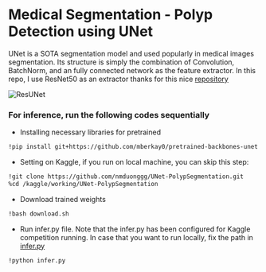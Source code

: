 # Medical Segmentation - Polyp Detection using UNet

UNet is a SOTA segmentation model and used popularly in medical images segmentation. Its structure is simply the combination of Convolution, BatchNorm, and an fully connected network as the feature extractor. In this repo, I use ResNet50 as an extractor thanks for this nice [repository](https://github.com/mberkay0/pretrained-backbones-unet)

![ResUNet](https://th.bing.com/th?id=OIP.lvXoKMHoPJMKpKK7keZMEAHaE7&w=306&h=204&c=8&rs=1&qlt=90&o=6&dpr=2&pid=3.1&rm=2)

### For inference, run the following codes sequentially

- Installing necessary libraries for pretrained
```bash
!pip install git+https://github.com/mberkay0/pretrained-backbones-unet -q
```

- Setting on Kaggle, if you run on local machine, you can skip this step:
```bash
!git clone https://github.com/nmduonggg/UNet-PolypSegmentation.git
%cd /kaggle/working/UNet-PolypSegmentation
```

- Download trained weights
```bash
!bash download.sh
```

- Run infer.py file. Note that the infer.py has been configured for Kaggle competition running. In case that you want to run locally, fix the path in [infer.py](./infer.py)
```bash
!python infer.py
```

